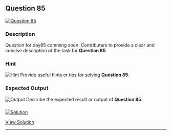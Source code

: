 


## Question 85
<a href="https://github.com/alishgosai/Javascript-Exercise-and-Solutions/blob/master/questions/Question85.md" target="_blank">
  <img src="https://img.shields.io/badge/Question-85-purple?style=for-the-badge&logoSize=60" alt="Question 85">
</a>

### **Description**
Question for day85 comming soon.
Contributers to provide a clear and concise description of the task for **Question 85**.

### **Hint**
![Hint](https://img.shields.io/badge/Hint:-blue)
Provide useful hints or tips for solving **Question 85**.

### **Expected Output**
![Output](https://img.shields.io/badge/Output:-blue)
Describe the expected result or output of **Question 85**.

### <a href="https://github.com/alishgosai/Javascript-Exercise-and-Solutions/blob/master/solutions/Solution85.js" target="_blank">
  <img src="https://img.shields.io/badge/Solution-1f8e00?style=for-the-badge&logo=solution&logoColor=white" alt="Solution">
</a>

<a href="https://github.com/alishgosai/Javascript-Exercise-and-Solutions/blob/master/solutions/Solution85.js" target="_blank">View Solution</a>

---

